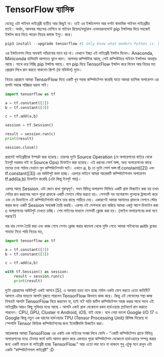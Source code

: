 # TensorFlow ব্যাসিক

যেহেতু এটা পাইথন লাইব্রেরী ব্যতীত আর কিছুই না। তাই এর ইন্সটলেশন আর দশটা স্বাভাবিক পাইথন লাইব্রেরীর মতই। অর্থাৎ, আপনার পছন্দের মেশিনে বা পাইথন রিয়েল/ভার্চুয়াল এনভায়রনমেন্টে pip ইন্সটলার দিয়ে সহজেই ইন্সটল করে নিতে পারেন নিচের কমান্ড ইস্যু। করে।

```python
pip3 install --upgrade tensorflow #I only know what modern Python is. No idea what 2 vs 3 means.
```

এর ইন্সটলেশন নিয়ে অযথাই প্যাঁচানোর মানে হয় না। যেখানে ইচ্ছা এই লাইব্রেরী ইন্সটল দিবেন। Anaconda, Miniconda হাবিযাবি আপাতত ভুলে জান। আপনার কম্পিউটার আছে, সেই কম্পিউটারে পাইথন ইন্সটলড অবস্থায় আছে। সাথে ধরে নিচ্ছি pip ইন্সটল্ড আছে। ব্যস pip দিয়ে TensorFlow ইন্সটল করে নিবেন আর নিচের মত প্রোগ্রাম লিখে রান করতে থাকবেন স্ক্রিপ্ট \(বা মডিউল\) মুডে।

নিচের প্রোগ্রামে আমরা TensorFlow দিয়ে একটি খুব সহজ কম্পিউটেশন করেছি যাতে আমরা ব্যাসিক অপারেশন এর ধাপটা সম্বন্ধে পরিষ্কার ধারনা পাই।

```python
import tensorflow as tf

a = tf.constant([2])
b = tf.constant([3])

c = tf.add(a,b)

session = tf.Session()

result = session.run(c)
print(result)

session.close()
```

প্রথমেই লাইব্রেরীকে ইম্পরট করা হয়েছে। তারপর দুটো Source Operation \(যে অপারেশনের বাইরে থেকে ইনপুট দরকার নাই বা Source Ops\) ডিফাইন করা হয়েছে। এই ধরনের সোর্স অপ্স, অন্য অপারেশনের কাছে তাদের তথ্য পাঠায় যেখানে মুল কম্পিউটেশনটা ঘটে। এখানে a, b তে দুটো সোর্স অপ্স tf.constant\(\[2\]\) এবং tf.constant\(\[3\]\) এর আউটপুট জমা হচ্ছে। এরপরে লাইনে আমরা আরেকটি কম্পিউটেশনাল অপারেশন tf.add\(a,b\) ডিফাইন করেছি \(এটা কিন্তু ইনপুট পায়\)।

এরপর আছে Session. এটা জেনে রাখা গুরুত্বপূর্ণ। যখন বিভিন্ন অপারশন মিলিয়ে একটি গ্রাফ ডিজাইন করা হয় তখন সেটার রান করানোর আগে পুরো গ্রাফকে একটি সেশনে স্টোর করতে হয়। সেশনটি সব অপেরাশন গুলোকে ট্রান্সলেট করে এবং যে ডিভাইসে এই কম্পিউটেশনটা ঘটবে তার কাছে পাঠিয়ে দেয়। একারণেই আমরা আমাদের গ্রাফকে সেশনে স্টোর করার জন্য একটি Session অবজেক্ট তৈরি করছি। এরপর ওই সেশনকে রান করিয়ে আমরা একটু আগে ডিফাইন করা c অপারশনের আউটপুট দেখতে চাচ্ছি। শেষ লাইনের মাধ্যমে সেশনটি ক্লোজ করা হয়। \(ফাইল অপারেশনের কথা মনে পরছে?\)

বার বার সেশন তৈরি করা এবং কাজ শেষে সেশন ক্লোজ করার ঝামেলা থেকে মুক্তি পেতে আমরা পাইথনের with ব্লকের সাহায্য নিতে পারি নিচের মত,

```python
import tensorflow as tf

a = tf.constant([2])
b = tf.constant([3])

c = tf.add(a,b)

with tf.Session() as session:
    result = session.run(c)
    print(result)
```

দুটো প্রোগ্রামের আউটপুট একই আসবে \[5\]. এ অবস্থায় হয়ত মনে হচ্ছে নর্মাল একটা যোগ করতে এতো কাহিনী? আসলে এটার মাধ্যমে আপনি বুঝতে পারলেন TensorFlow কিভাবে কাজ করে। কিন্তু এই লেভেলের সস্থা কাজ নিশ্চয়ই আপনি TensorFlow দিয়ে করাবেন না, তাই না? অতি জটিল কম্পিউটেশন সহজ করার সাথে সাথে এই লাইব্রেরীর আরও কিছু সুবিধার মধ্যে আছে - আপনি একই গ্রাফ যেকোনো রকম হার্ডওয়্যার প্ল্যাটফর্মে রান করাতে পারবেন। CPU, GPU, Cluster বা Android, iOS. যাই হোক। বলে নেয়া ভালো Google I/O 17 এ Google কিন্তু নতুন এক ধরনের হার্ডওয়্যার TPU \(Tensor Processing Unit\) রিলিজ দিয়েছে যা স্পেশালি Tensor ভিত্তিক কম্পিউটেশনের জন্য ইফেক্টিভলি ডিজাইন করা।

আরেকবার আমরা TensoFlow এর একটা এক লাইনের সংজ্ঞা লিখে ফেলি - “একটি কম্পিউটেশন গ্রাফে বিভিন্ন অপারেশনের মধ্যে টেনসর ফর্মে ডাটা আদান প্রদান করে একবারে পুরো কম্পিউটেশন যেকোনো হার্ডওয়্যারে সম্পন্ন করার জন্য একটি মডেল বা লাইব্রেরী হচ্ছে TensorFlow.” আর এতো লম্বা মনে না থাকলে শুধু এটুকু মনে রাখুন এটা একটা “কম্পিউটেশনাল লাইব্রেরী” :D

